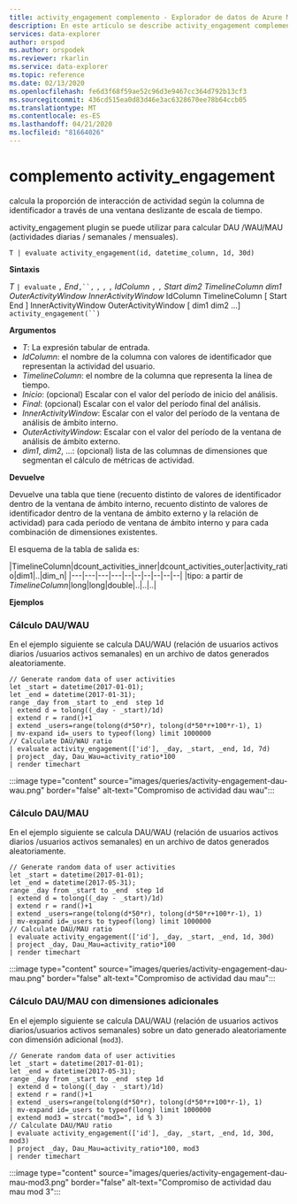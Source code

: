 ```yaml
---
title: activity_engagement complemento - Explorador de datos de Azure Microsoft Docs
description: En este artículo se describe activity_engagement complemento en Azure Data Explorer.
services: data-explorer
author: orspod
ms.author: orspodek
ms.reviewer: rkarlin
ms.service: data-explorer
ms.topic: reference
ms.date: 02/13/2020
ms.openlocfilehash: fe6d3f68f59ae52c96d3e9467cc364d792b13cf3
ms.sourcegitcommit: 436cd515ea0d83d46e3ac6328670ee78b64ccb05
ms.translationtype: MT
ms.contentlocale: es-ES
ms.lasthandoff: 04/21/2020
ms.locfileid: "81664026"
---
```

# <a name="activity_engagement-plugin"></a>complemento activity_engagement

calcula la proporción de interacción de actividad según la columna de identificador a través de una ventana deslizante de escala de tiempo.

activity_engagement plugin se puede utilizar para calcular DAU /WAU/MAU (actividades diarias / semanales / mensuales).

```kusto
T | evaluate activity_engagement(id, datetime_column, 1d, 30d)
```

**Sintaxis**

*T* `| evaluate` `,` *End*`,``,` `,` `,` `,` *IdColumn* `,` `,` *Start* *dim2* *TimelineColumn* *dim1* *OuterActivityWindow* *InnerActivityWindow* IdColumn TimelineColumn [ Start End ] InnerActivityWindow OuterActivityWindow [ dim1 dim2 ...] `activity_engagement(``)`

**Argumentos**

* *T*: La expresión tabular de entrada.
* *IdColumn*: el nombre de la columna con valores de identificador que representan la actividad del usuario. 
* *TimelineColumn*: el nombre de la columna que representa la línea de tiempo.
* *Inicio*: (opcional) Escalar con el valor del período de inicio del análisis.
* *Final*: (opcional) Escalar con el valor del período final del análisis.
* *InnerActivityWindow*: Escalar con el valor del período de la ventana de análisis de ámbito interno.
* *OuterActivityWindow*: Escalar con el valor del período de la ventana de análisis de ámbito externo.
* *dim1*, *dim2*, ...: (opcional) lista de las columnas de dimensiones que segmentan el cálculo de métricas de actividad.

**Devuelve**

Devuelve una tabla que tiene (recuento distinto de valores de identificador dentro de la ventana de ámbito interno, recuento distinto de valores de identificador dentro de la ventana de ámbito externo y la relación de actividad) para cada período de ventana de ámbito interno y para cada combinación de dimensiones existentes.

El esquema de la tabla de salida es:

|TimelineColumn|dcount_activities_inner|dcount_activities_outer|activity_ratio|dim1|..|dim_n|
|---|---|---|---|--|--|--|--|--|--|
|tipo: a partir de *TimelineColumn*|long|long|double|..|..|..|


**Ejemplos**

### <a name="dauwau-calculation"></a>Cálculo DAU/WAU

En el ejemplo siguiente se calcula DAU/WAU (relación de usuarios activos diarios /usuarios activos semanales) en un archivo de datos generados aleatoriamente.

```kusto
// Generate random data of user activities
let _start = datetime(2017-01-01);
let _end = datetime(2017-01-31);
range _day from _start to _end  step 1d
| extend d = tolong((_day - _start)/1d)
| extend r = rand()+1
| extend _users=range(tolong(d*50*r), tolong(d*50*r+100*r-1), 1) 
| mv-expand id=_users to typeof(long) limit 1000000
// Calculate DAU/WAU ratio
| evaluate activity_engagement(['id'], _day, _start, _end, 1d, 7d)
| project _day, Dau_Wau=activity_ratio*100 
| render timechart 
```

:::image type="content" source="images/queries/activity-engagement-dau-wau.png" border="false" alt-text="Compromiso de actividad dau wau":::

### <a name="daumau-calculation"></a>Cálculo DAU/MAU

En el ejemplo siguiente se calcula DAU/WAU (relación de usuarios activos diarios /usuarios activos semanales) en un archivo de datos generados aleatoriamente.

```kusto
// Generate random data of user activities
let _start = datetime(2017-01-01);
let _end = datetime(2017-05-31);
range _day from _start to _end  step 1d
| extend d = tolong((_day - _start)/1d)
| extend r = rand()+1
| extend _users=range(tolong(d*50*r), tolong(d*50*r+100*r-1), 1) 
| mv-expand id=_users to typeof(long) limit 1000000
// Calculate DAU/MAU ratio
| evaluate activity_engagement(['id'], _day, _start, _end, 1d, 30d)
| project _day, Dau_Mau=activity_ratio*100 
| render timechart 
```

:::image type="content" source="images/queries/activity-engagement-dau-mau.png" border="false" alt-text="Compromiso de actividad dau mau":::

### <a name="daumau-calculation-with-additional-dimensions"></a>Cálculo DAU/MAU con dimensiones adicionales

En el ejemplo siguiente se calcula DAU/WAU (relación de usuarios activos diarios/usuarios activos semanales) sobre un dato generado aleatoriamente con dimensión adicional (`mod3`).

```kusto
// Generate random data of user activities
let _start = datetime(2017-01-01);
let _end = datetime(2017-05-31);
range _day from _start to _end  step 1d
| extend d = tolong((_day - _start)/1d)
| extend r = rand()+1
| extend _users=range(tolong(d*50*r), tolong(d*50*r+100*r-1), 1) 
| mv-expand id=_users to typeof(long) limit 1000000
| extend mod3 = strcat("mod3=", id % 3)
// Calculate DAU/MAU ratio
| evaluate activity_engagement(['id'], _day, _start, _end, 1d, 30d, mod3)
| project _day, Dau_Mau=activity_ratio*100, mod3 
| render timechart 
```

:::image type="content" source="images/queries/activity-engagement-dau-mau-mod3.png" border="false" alt-text="Compromiso de actividad dau mau mod 3":::
